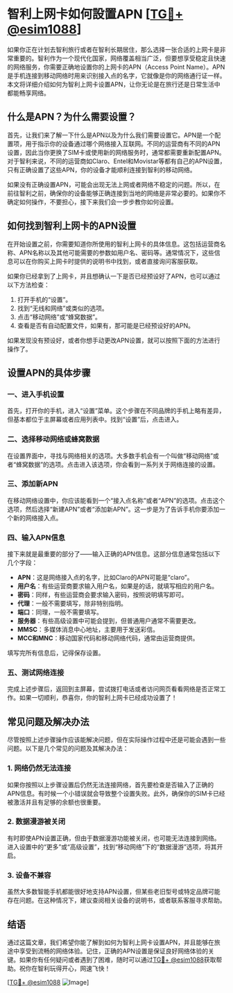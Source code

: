 # 智利上网卡如何設置APN [[TG💪+ @esim1088](https://t.me/s/esim1088)]

如果你正在计划去智利旅行或者在智利长期居住，那么选择一张合适的上网卡是非常重要的。智利作为一个现代化国家，网络覆盖相当广泛，但要想享受稳定且快速的网络服务，你需要正确地设置你的上网卡的APN（Access Point Name）。APN是手机连接到移动网络时用来识别接入点的名字，它就像是你的网络通行证一样。本文将详细介绍如何为智利上网卡设置APN，让你无论是在旅行还是日常生活中都能畅享网络。

## 什么是APN？为什么需要设置？

首先，让我们来了解一下什么是APN以及为什么我们需要设置它。APN是一个配置项，用于指示你的设备通过哪个网络接入互联网。不同的运营商有不同的APN设置，因此当你更换了SIM卡或使用新的网络服务时，通常都需要重新配置APN。对于智利来说，不同的运营商如Claro、Entel和Movistar等都有自己的APN设置，只有正确设置了这些APN，你的设备才能顺利连接到智利的移动网络。

如果没有正确设置APN，可能会出现无法上网或者网络不稳定的问题。所以，在前往智利之前，确保你的设备能够正确连接到当地的网络是非常必要的。如果你不确定如何操作，不要担心，接下来我们会一步步教你如何设置。

## 如何找到智利上网卡的APN设置

在开始设置之前，你需要知道你所使用的智利上网卡的具体信息。这包括运营商名称、APN名称以及其他可能需要的参数如用户名、密码等。通常情况下，这些信息可以在你购买上网卡时提供的说明书中找到，或者直接询问客服获取。

如果你已经拿到了上网卡，并且想确认一下是否已经预设好了APN，也可以通过以下方法检查：

1. 打开手机的“设置”。
2. 找到“无线和网络”或类似的选项。
3. 点击“移动网络”或“蜂窝数据”。
4. 查看是否有自动配置文件，如果有，那可能是已经预设好的APN。

如果发现没有预设好，或者你想手动更改APN设置，就可以按照下面的方法进行操作了。

## 设置APN的具体步骤

### 一、进入手机设置

首先，打开你的手机，进入“设置”菜单。这个步骤在不同品牌的手机上略有差异，但基本都位于主屏幕或者应用列表中。找到“设置”后，点击进入。

### 二、选择移动网络或蜂窝数据

在设置界面中，寻找与网络相关的选项。大多数手机会有一个叫做“移动网络”或者“蜂窝数据”的选项。点击进入该选项，你会看到一系列关于网络连接的设置。

### 三、添加新APN

在移动网络设置中，你应该能看到一个“接入点名称”或者“APN”的选项。点击这个选项，然后选择“新建APN”或者“添加新APN”。这一步是为了告诉手机你要添加一个新的网络接入点。

### 四、输入APN信息

接下来就是最重要的部分了——输入正确的APN信息。这部分信息通常包括以下几个字段：

- **APN**：这是网络接入点的名字，比如Claro的APN可能是“claro”。
- **用户名**：有些运营商要求输入用户名，如果是的话，就填写相应的用户名。
- **密码**：同样，有些运营商会要求输入密码，按照说明填写即可。
- **代理**：一般不需要填写，除非特别指明。
- **端口**：同理，一般不需要填写。
- **服务器**：有些高级设置中可能会提到，但普通用户通常不需要更改。
- **MMSC**：多媒体消息中心地址，主要用于发送彩信。
- **MCC和MNC**：移动国家代码和移动网络代码，通常由运营商提供。

填写完所有信息后，记得保存设置。

### 五、测试网络连接

完成上述步骤后，返回到主屏幕，尝试拨打电话或者访问网页看看网络是否正常工作。如果一切顺利，恭喜你，你的智利上网卡已经成功设置了！

## 常见问题及解决办法

尽管按照上述步骤操作应该能解决问题，但在实际操作过程中还是可能会遇到一些问题。以下是几个常见的问题及其解决办法：

### 1. 网络仍然无法连接

如果你按照以上步骤设置后仍然无法连接网络，首先要检查是否输入了正确的APN信息。有时候一个小错误就会导致整个设置失败。此外，确保你的SIM卡已经被激活并且有足够的余额也很重要。

### 2. 数据漫游被关闭

有时即使APN设置正确，但由于数据漫游功能被关闭，也可能无法连接到网络。进入设置中的“更多”或“高级设置”，找到“移动网络”下的“数据漫游”选项，将其开启。

### 3. 设备不兼容

虽然大多数智能手机都能很好地支持APN设置，但某些老旧型号或特定品牌可能存在问题。在这种情况下，建议查阅相关设备的说明书，或者联系客服寻求帮助。

## 结语

通过这篇文章，我们希望你能了解到如何为智利上网卡设置APN，并且能够在旅途中享受到流畅的网络体验。记住，正确的APN设置是保证良好网络体验的关键。如果你有任何疑问或者遇到了困难，随时可以通过[TG💪+ @esim1088](https://t.me/s/esim1088)获取帮助。祝你在智利玩得开心，网速飞快！

[[TG💪+ @esim1088](https://t.me/s/esim1088) ![Image](https://i.postimg.cc/4NQfJmqS/Snipaste-2025-05-13-00-14-12.png)]